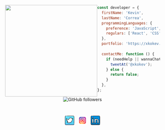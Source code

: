   <p>
  <img src="https://media0.giphy.com/media/9rtpurjbqiqZXbBBet/giphy.gif?cid=790b76110fdf682e525dcfafe246720bac6ab89dfa1d14c7&rid=giphy.gif&ct=g" width="300" height="300" align='left'/>
  </p>
  
```js
const developer = {
  firstName: 'Kevin',
  lastName: 'Correa',
  programmingLanguages: {
    preference: 'JavaScript',
    regulars: ['React', 'CSS', 'HTML'],
  },
  portfolio: 'https://xkokev.github.io/Kevin-Correa-portfolio/',

  contactMe: function () {
    if (needHelp || wannaChat) {
      tweetAt('@xkokev');
    } else {
      return false;
    }
  },
};

```

<div align='center' >


![GitHub followers](https://img.shields.io/github/followers/xkokev?style=social)

</div>

<br/>
<p align='center'>
<a href="https://twitter.com/xKokev"><img height="30" src="https://github.com/xKokev/xkokev/blob/main/twitter-100.png"></a>&nbsp;&nbsp;
<a href="https://www.instagram.com/xkokev/"><img height="30" src="https://github.com/xKokev/xkokev/blob/main/igram.png"></a>&nbsp;&nbsp;
<a href="https://www.linkedin.com/in/kevincorreasuarez/"><img height="30" src="https://github.com/xKokev/xkokev/blob/main/linkedin.png"></a>
</p>
 
